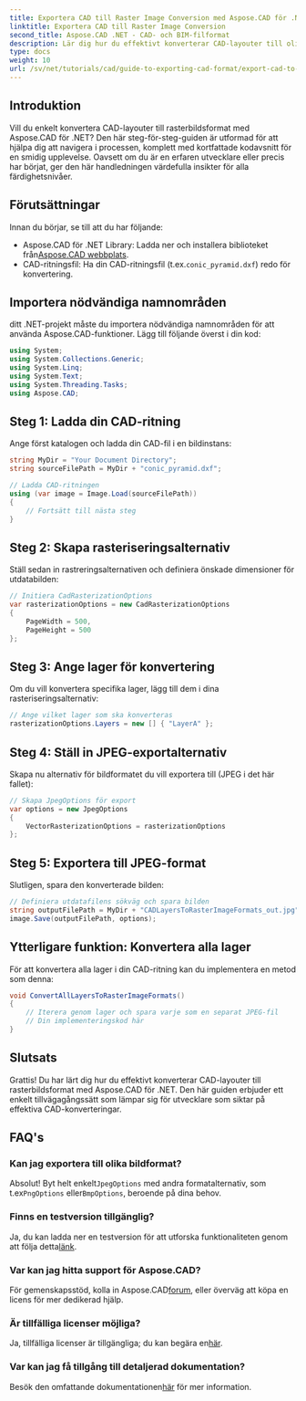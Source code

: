 ```yaml
---
title: Exportera CAD till Raster Image Conversion med Aspose.CAD för .NET
linktitle: Exportera CAD till Raster Image Conversion
second_title: Aspose.CAD .NET - CAD- och BIM-filformat
description: Lär dig hur du effektivt konverterar CAD-layouter till olika rasterbildsformat med Aspose.CAD för .NET. Denna omfattande guide leder dig genom processen med tydlig kod.
type: docs
weight: 10
url: /sv/net/tutorials/cad/guide-to-exporting-cad-format/export-cad-to-raster-image-conversion/
---
```

## Introduktion

Vill du enkelt konvertera CAD-layouter till rasterbildsformat med Aspose.CAD för .NET? Den här steg-för-steg-guiden är utformad för att hjälpa dig att navigera i processen, komplett med kortfattade kodavsnitt för en smidig upplevelse. Oavsett om du är en erfaren utvecklare eller precis har börjat, ger den här handledningen värdefulla insikter för alla färdighetsnivåer.

## Förutsättningar

Innan du börjar, se till att du har följande:

-  Aspose.CAD för .NET Library: Ladda ner och installera biblioteket från[Aspose.CAD webbplats](https://releases.aspose.com/cad/net/).
-  CAD-ritningsfil: Ha din CAD-ritningsfil (t.ex.`conic_pyramid.dxf`) redo för konvertering.

## Importera nödvändiga namnområden

ditt .NET-projekt måste du importera nödvändiga namnområden för att använda Aspose.CAD-funktioner. Lägg till följande överst i din kod:

```csharp
using System;
using System.Collections.Generic;
using System.Linq;
using System.Text;
using System.Threading.Tasks;
using Aspose.CAD;
```

## Steg 1: Ladda din CAD-ritning

Ange först katalogen och ladda din CAD-fil i en bildinstans:

```csharp
string MyDir = "Your Document Directory";
string sourceFilePath = MyDir + "conic_pyramid.dxf";

// Ladda CAD-ritningen
using (var image = Image.Load(sourceFilePath))
{
    // Fortsätt till nästa steg
}
```

## Steg 2: Skapa rasteriseringsalternativ

Ställ sedan in rastreringsalternativen och definiera önskade dimensioner för utdatabilden:

```csharp
// Initiera CadRasterizationOptions
var rasterizationOptions = new CadRasterizationOptions
{
    PageWidth = 500,
    PageHeight = 500
};
```

## Steg 3: Ange lager för konvertering

Om du vill konvertera specifika lager, lägg till dem i dina rasteriseringsalternativ:

```csharp
// Ange vilket lager som ska konverteras
rasterizationOptions.Layers = new [] { "LayerA" };
```

## Steg 4: Ställ in JPEG-exportalternativ

Skapa nu alternativ för bildformatet du vill exportera till (JPEG i det här fallet):

```csharp
// Skapa JpegOptions för export
var options = new JpegOptions
{
    VectorRasterizationOptions = rasterizationOptions
};
```

## Steg 5: Exportera till JPEG-format

Slutligen, spara den konverterade bilden:

```csharp
// Definiera utdatafilens sökväg och spara bilden
string outputFilePath = MyDir + "CADLayersToRasterImageFormats_out.jpg";
image.Save(outputFilePath, options);
```

## Ytterligare funktion: Konvertera alla lager

För att konvertera alla lager i din CAD-ritning kan du implementera en metod som denna:

```csharp
void ConvertAllLayersToRasterImageFormats()
{
    // Iterera genom lager och spara varje som en separat JPEG-fil
    // Din implementeringskod här
}
```

## Slutsats

Grattis! Du har lärt dig hur du effektivt konverterar CAD-layouter till rasterbildsformat med Aspose.CAD för .NET. Den här guiden erbjuder ett enkelt tillvägagångssätt som lämpar sig för utvecklare som siktar på effektiva CAD-konverteringar.

## FAQ's

### Kan jag exportera till olika bildformat?

 Absolut! Byt helt enkelt`JpegOptions` med andra formatalternativ, som t.ex`PngOptions` eller`BmpOptions`, beroende på dina behov.

### Finns en testversion tillgänglig?

 Ja, du kan ladda ner en testversion för att utforska funktionaliteten genom att följa detta[länk](https://releases.aspose.com/cad/net/).

### Var kan jag hitta support för Aspose.CAD?

 För gemenskapsstöd, kolla in Aspose.CAD[forum](https://forum.aspose.com/c/cad/19), eller överväg att köpa en licens för mer dedikerad hjälp.

### Är tillfälliga licenser möjliga?

 Ja, tillfälliga licenser är tillgängliga; du kan begära en[här](https://purchase.conholdate.com/temporary-license/).

### Var kan jag få tillgång till detaljerad dokumentation?

 Besök den omfattande dokumentationen[här](https://reference.aspose.com/cad/net/) för mer information.